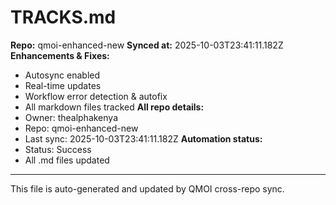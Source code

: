 # TRACKS.md

**Repo:** qmoi-enhanced-new
**Synced at:** 2025-10-03T23:41:11.182Z
**Enhancements & Fixes:**
- Autosync enabled
- Real-time updates
- Workflow error detection & autofix
- All markdown files tracked
**All repo details:**
- Owner: thealphakenya
- Repo: qmoi-enhanced-new
- Last sync: 2025-10-03T23:41:11.182Z
**Automation status:**
- Status: Success
- All .md files updated
---
This file is auto-generated and updated by QMOI cross-repo sync.
